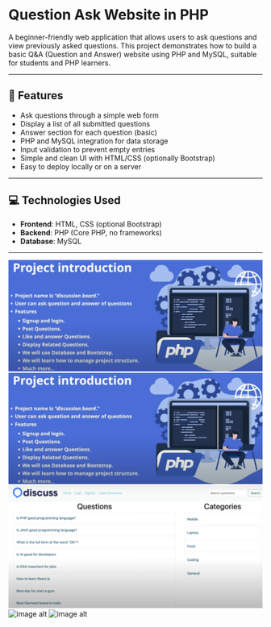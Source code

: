 # Question Ask Website in PHP

A beginner-friendly web application that allows users to ask questions and view previously asked questions. This project demonstrates how to build a basic Q&A (Question and Answer) website using PHP and MySQL, suitable for students and PHP learners.

---

## 📝 Features

- Ask questions through a simple web form
- Display a list of all submitted questions
- Answer section for each question (basic)
- PHP and MySQL integration for data storage
- Input validation to prevent empty entries
- Simple and clean UI with HTML/CSS (optionally Bootstrap)
- Easy to deploy locally or on a server

---

## 💻 Technologies Used

- **Frontend**: HTML, CSS (optional Bootstrap)
- **Backend**: PHP (Core PHP, no frameworks)
- **Database**: MySQL

---


![image alt](https://github.com/nimesh2315/Discuss-PHP-Project/blob/master/Screenshot%202025-07-05%20190742.png?raw=true)
![image alt](https://github.com/nimesh2315/Discuss-PHP-Project/blob/master/Screenshot%202025-07-05%20190742.png?raw=true)
![image alt](https://github.com/nimesh2315/Discuss-PHP-Project/blob/master/Screenshot%202025-07-05%20190923.png?raw=true)
![image alt]()
![image alt]()


